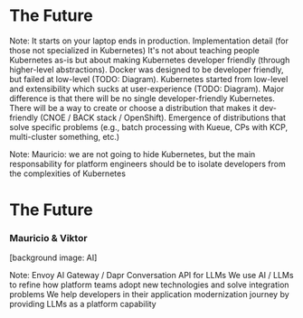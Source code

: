 # The Future




<!-- .slide: data-background="./img/certifications.png" data-background-size="contain" data-background-opacity="1" -->


<!-- .slide: data-background="./img/app-dev-working-group.png" data-background-size="contain" data-background-opacity="1" -->


<!-- .slide: data-background="./img/app-dev-track.png" data-background-size="contain" data-background-opacity="1" -->


<!-- .slide: data-background="./img/TAG-new-structure.png" data-background-size="contain" data-background-opacity="1" -->



Note:
It starts on your laptop ends in production.
Implementation detail (for those not specialized in Kubernetes)
It's not about teaching people Kubernetes as-is but about making Kubernetes developer friendly (through higher-level abstractions).
Docker was designed to be developer friendly, but failed at low-level (TODO: Diagram).
Kubernetes started from low-level and extensibility which sucks at user-experience (TODO: Diagram).
Major difference is that there will be no single developer-friendly Kubernetes. There will be a way to create or choose a distribution that makes it dev-friendly (CNOE / BACK stack / OpenShift).
Emergence of distributions that solve specific problems (e.g., batch processing with Kueue, CPs with KCP, multi-cluster something, etc.)


Note:
Mauricio: we are not going to hide Kubernetes, but the main responsability for platform engineers should be to isolate developers from the complexities of Kubernetes


# The Future

### Mauricio & Viktor

[background image: AI]

Note:
Envoy AI Gateway / Dapr Conversation API for LLMs
We use AI / LLMs to refine how platform teams adopt new technologies and solve integration problems
We help developers in their application modernization journey by providing LLMs as a platform capability
